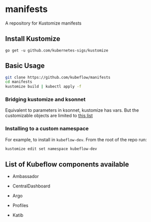 # manifests
A repository for Kustomize manifests

## Install Kustomize

`go get -u github.com/kubernetes-sigs/kustomize`

## Basic Usage

```bash
git clone https://github.com/kubeflow/manifests
cd manifests
kustomize build | kubectl apply -f
```

### Bridging kustomize and ksonnet

Equivalent to parameters in ksonnet, kustomize has vars. But the customizable objects are limited to [this list](https://github.com/kubernetes-sigs/kustomize/blob/master/pkg/transformers/config/defaultconfig/varreference.go)



### Installing to a custom namespace

For example, to install in `kubeflow-dev`. From the root of the repo run:

```bash
kustomize edit set namespace kubeflow-dev
```

## List of Kubeflow components available

* Ambassador

* CentralDashboard

* Argo

* Profiles

* Katib
